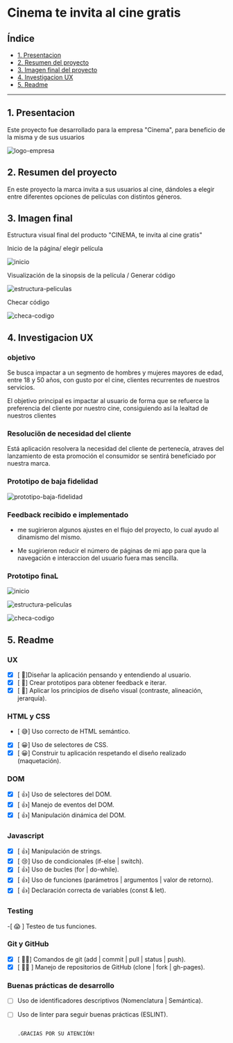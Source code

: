 # Cinema te invita al cine gratis

## Índice

* [1. Presentacion](#1-presentacion)
* [2. Resumen del proyecto](#2-resumen-del-proyecto)
* [3. Imagen final del proyecto](#3-imagen-final)
* [4. Investigacion UX](#4-investigacion-ux)
* [5. Readme](#5-readme)


***

## 1. Presentacion

Este proyecto  fue desarrollado para la empresa "Cinema", para beneficio de la misma y de sus usuarios

![logo-empresa](https://i.ibb.co/cbKNYMh/logo-solo-1.png)


## 2. Resumen del proyecto

En este proyecto  la marca invita  a sus usuarios al cine, dándoles a elegir entre diferentes opciones de películas con distintos géneros.

## 3. Imagen final

Estructura visual final del producto "CINEMA, te invita al cine gratis"

Inicio de la página/ elegir película

![inicio](https://i.ibb.co/vLgDHFG/inicio-b.jpg)

Visualización de la sinopsis de la película / Generar código

![estructura-peliculas](https://i.ibb.co/XWkmMwn/selleccion-peli.jpg)

Checar código

![checa-codigo](https://i.ibb.co/q0fDw4f/checar.jpg)

## 4. Investigacion UX

### objetivo

Se busca impactar a un segmento de hombres y mujeres mayores de edad, entre 18 y 50 años, con gusto por el cine, clientes recurrentes de nuestros servicios.

El objetivo principal es impactar al usuario de forma que se refuerce la preferencia del cliente por nuestro cine, consiguiendo así la lealtad de nuestros clientes

### Resoluciön de necesidad del cliente

Está aplicación resolvera la necesidad del cliente de pertenecía, atraves del lanzamiento de esta promoción el consumidor se sentirá beneficiado por nuestra marca.


### Prototipo de baja fidelidad

![prototipo-baja-fidelidad](https://i.ibb.co/x1KkCbY/protoptipo-de-baja.jpg)



### Feedback recibido e implementado

- me sugirieron algunos ajustes en el flujo del proyecto, lo cual ayudo al dinamismo del mismo.

- Me sugirieron reducir el número de páginas de mi app para que la navegación e interaccion del usuario fuera mas sencilla.


### Prototipo finaL

![inicio](https://i.ibb.co/9cb16jd/inicio.jpg)

![estructura-peliculas](https://i.ibb.co/fMMKdpq/peliculas.jpg)

![checa-codigo](https://i.ibb.co/HYxKQ3b/codigp.jpg)


## 5. Readme

### UX

- [x] [ &#129321;]Diseñar la aplicación pensando y entendiendo al usuario.
- [x] [ &#129321;] Crear prototipos para obtener feedback e iterar.
- [x] [ &#129321;] Aplicar los principios de diseño visual (contraste, alineación, jerarquía).

### HTML y CSS

- [ &#128517;] Uso correcto de HTML semántico.
- [x] [ &#128512;] Uso de selectores de CSS.
- [x] [ &#128512;] Construir tu aplicación respetando el diseño realizado (maquetación).

### DOM

- [x] [ &#128077;] Uso de selectores del DOM.
- [x] [ &#128077;] Manejo de eventos del DOM.
- [x] [ &#128077;] Manipulación dinámica del DOM.

### Javascript

-[x] [ &#128077;] Manipulación de strings.
-[x] [ &#128546;] Uso de condicionales (if-else | switch).
-[x] [ &#128077;] Uso de bucles (for | do-while).    
-[x] [ &#128077;] Uso de funciones (parámetros | argumentos | valor de retorno).
-[x] [ &#128077;] Declaración correcta de variables (const & let).

### Testing
-[ &#128561; ] Testeo de tus funciones.

### Git y GitHub
-[x] [ &#128076;&#127999;] Comandos de git (add | commit | pull | status | push).
-[x] [ &#128076;&#127999; ] Manejo de repositorios de GitHub (clone | fork | gh-pages).

### Buenas prácticas de desarrollo
- [ ] Uso de identificadores descriptivos (Nomenclatura | Semántica).
- [ ] Uso de linter para seguir buenas prácticas (ESLINT).



                                                                     .GRACIAS POR SU ATENCIÓN!
